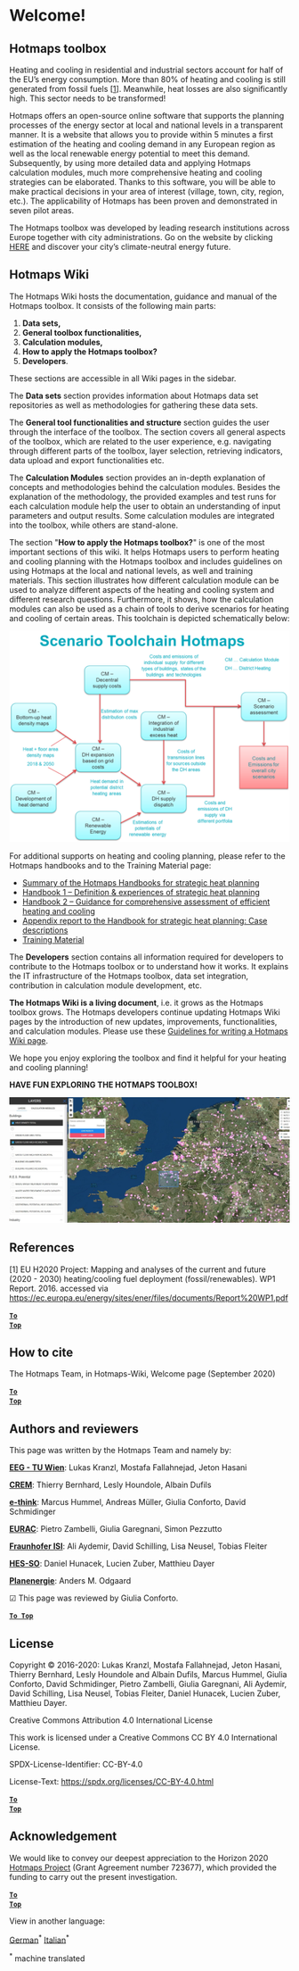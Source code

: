 <h1>Welcome!</h1>

## Hotmaps toolbox

Heating and cooling in residential and industrial sectors account for half of the EU’s energy consumption. More than 80% of heating and cooling is still generated from fossil fuels [[1](#references)]. Meanwhile, heat losses are also significantly high. This sector needs to be transformed!

Hotmaps offers an open-source online software that supports the planning processes of the energy sector at local and national levels in a transparent manner. It is a website that allows you to provide within 5 minutes a first estimation of the heating and cooling demand in any European region as well as the local renewable energy potential to meet this demand. Subsequently, by using more detailed data and applying Hotmaps calculation modules, much more comprehensive heating and cooling strategies can be elaborated. Thanks to this software, you will be able to make practical decisions in your area of interest (village, town, city, region, etc.). The applicability of Hotmaps has been proven and demonstrated in seven pilot areas. 

The Hotmaps toolbox was developed by leading research institutions across Europe together with city administrations. Go on the website by clicking [HERE](https://www.hotmaps.eu/map) and discover your city’s climate-neutral energy future. 


## Hotmaps Wiki

The Hotmaps Wiki hosts the documentation, guidance and manual of the Hotmaps toolbox. It consists of the following main parts:

1. **Data sets,**
1. **General toolbox functionalities,**
1. **Calculation modules,**
1. **How to apply the Hotmaps toolbox?**
1. **Developers**.

These sections are accessible in all Wiki pages in the sidebar.

The **Data sets** section provides information about Hotmaps data set repositories as well as methodologies for gathering these data sets.

The **General tool functionalities and structure** section guides the user through the interface of the toolbox. The section covers all general aspects of the toolbox, which are related to the user experience, e.g. navigating through different parts of the toolbox, layer selection, retrieving indicators, data upload and export functionalities etc.

The **Calculation Modules** section provides an in-depth explanation of concepts and methodologies behind the calculation modules. Besides the explanation of the methodology, the provided examples and test runs for each calculation module help the user to obtain an understanding of input parameters and output results. Some calculation modules are integrated into the toolbox, while others are stand-alone.

The section "**How to apply the Hotmaps toolbox?**" is one of the most important sections of this wiki. It helps Hotmaps users to perform heating and cooling planning with the Hotmaps toolbox and includes guidelines on using Hotmaps at the local and national levels, as well and training materials. This section illustrates how different calculation module can be used to analyze different aspects of the heating and cooling system and different research questions. Furthermore, it shows, how the calculation modules can also be used as a chain of tools to derive scenarios for heating and cooling of certain areas. This toolchain is depicted schematically below:

<p align="center">
  <img src="../images/Hotmaps_toolchain_2019-05-09.png" alt="drawing" width="550"/>
</p>


For additional supports on heating and cooling planning, please refer to the Hotmaps handbooks and to the Training Material page:
* [Summary of the Hotmaps Handbooks for strategic heat planning](https://www.hotmaps-project.eu/wp-content/uploads/2019/04/Summary-Hotmaps-Handbook.pdf)
* [Handbook 1 – Definition &amp; experiences of strategic heat planning](https://vbn.aau.dk/da/publications/definition-amp-experiences-of-strategic-heat-planning)
* [Handbook 2 – Guidance for comprehensive assessment of efficient heating and cooling](https://vbn.aau.dk/da/publications/guidance-for-the-comprehensive-assessment-of-efficient-heating-an)
* [Appendix report to the Handbook for strategic heat planning: Case descriptions](https://vbn.aau.dk/da/publications/appendix-report-to-the-hotmaps-handbook-for-strategic-heat-planni)
* [Training Material](https://wiki.hotmaps.hevs.ch/Training-Material)


The **Developers** section contains all information required for developers to contribute to the Hotmaps toolbox or to understand how it works. It explains the IT infrastructure of the Hotmaps toolbox, data set integration, contribution in calculation module development, etc.

**The Hotmaps Wiki is a living document**, i.e. it grows as the Hotmaps toolbox grows. The Hotmaps developers continue updating Hotmaps Wiki pages by the introduction of new updates, improvements, functionalities, and calculation modules. Please use these [Guidelines for writing a Hotmaps Wiki page](Guidelines-for-writing-a-Hotmaps-Wiki-page).

We hope you enjoy exploring the toolbox and find it helpful for your heating and cooling planning!



**HAVE FUN EXPLORING THE HOTMAPS TOOLBOX!**

<img src="../images/Hotmaps_test.JPG" alt=""/>

## References
[1] EU H2020 Project: Mapping and analyses of the current and future (2020 - 2030) heating/cooling fuel deployment (fossil/renewables). WP1 Report. 2016. accessed via https://ec.europa.eu/energy/sites/ener/files/documents/Report%20WP1.pdf

<code><ins>**[To Top](#hotmaps-toolbox)**</ins></code>


## How to cite
The Hotmaps Team, in Hotmaps-Wiki, Welcome page (September 2020)

<code><ins>**[To Top](#hotmaps-toolbox)**</ins></code>


## Authors and reviewers

This page was written by the Hotmaps Team and namely by: 

**[EEG - TU Wien](https://eeg.tuwien.ac.at/)**: Lukas Kranzl, Mostafa Fallahnejad, Jeton Hasani

**[CREM](https://www.crem.ch/)**: Thierry Bernhard, Lesly Houndole, Albain Dufils

**[e-think](https://e-think.ac.at)**: Marcus Hummel, Andreas Müller, Giulia Conforto, David Schmidinger

**[EURAC](http://www.eurac.edu)**: Pietro Zambelli, Giulia Garegnani, Simon Pezzutto

**[Fraunhofer ISI](https://isi.fraunhofer.de/)**: Ali Aydemir, David Schilling, Lisa Neusel, Tobias Fleiter

**[HES-SO](https://www.hevs.ch)**: Daniel Hunacek, Lucien Zuber, Matthieu Dayer

**[Planenergie](https://planenergi.dk/)**: Anders M. Odgaard 

&#9745; This page was reviewed by Giulia Conforto.


[**`To Top`**](#table-of-contents)

## License
Copyright © 2016-2020: Lukas Kranzl, Mostafa Fallahnejad, Jeton Hasani, Thierry Bernhard, Lesly Houndole and Albain Dufils, Marcus Hummel, Giulia Conforto, David Schmidinger, Pietro Zambelli, Giulia Garegnani, Ali Aydemir, David Schilling, Lisa Neusel, Tobias Fleiter, Daniel Hunacek, Lucien Zuber, Matthieu Dayer.

Creative Commons Attribution 4.0 International License

This work is licensed under a Creative Commons CC BY 4.0 International License.

SPDX-License-Identifier: CC-BY-4.0

License-Text: https://spdx.org/licenses/CC-BY-4.0.html


<code><ins>**[To Top](#hotmaps-toolbox)**</ins></code>

## Acknowledgement
We would like to convey our deepest appreciation to the Horizon 2020 [Hotmaps Project](https://www.hotmaps-project.eu) (Grant Agreement number 723677), which provided the funding to carry out the present investigation.

<code><ins>**[To Top](#hotmaps-toolbox)**</ins></code>







<!--- THIS IS A SUPER UNIQUE IDENTIFIER -->

View in another language:

 [German](../de/Home)<sup>\*</sup> [Italian](../it/Home)<sup>\*</sup> 

<sup>\*</sup> machine translated
